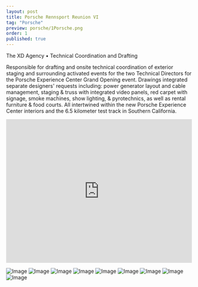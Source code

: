 ```yaml
---
layout: post
title: Porsche Rennsport Reunion VI
tag: "Porsche"
preview: porsche/1Porsche.png
order: 1
published: true
---
```

The XD Agency • Technical Coordination and Drafting

Responsible for drafting and onsite technical coordination of exterior staging and surrounding activated events for the two Technical Directors for the Porsche Experience Center Grand Opening event.  Drawings integrated separate designers' requests including: power generator layout and cable management, staging & truss with integrated video panels, red carpet with signage, smoke machines, show lighting, & pyrotechnics, as well as rental furniture & food courts. All intertwined within the new Porsche Experience Center interiors and the 6.5 kilometer test track in Southern California.

<div class="video-container"><iframe src="https://www.youtube.com/watch?v=EyKTwrCPwDc" allowfullscreen="" frameborder="0" width="100%" height="390"></iframe></div>

![Image](1Porsche.png)
![Image](2Porsche.png)
![Image](3Porsche.png)
![Image](4Porsche.png)
![Image](5Porsche.png)
![Image](6Porsche.png)
![Image](7Porsche.png)
![Image](8Porsche.png)
![Image](9Porsche.png)
